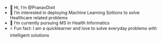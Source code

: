 - 👋 Hi, I’m @PranavDixit
- 👀 I’m interested in deploying Machine Learning Soltions to solve Healthcare related problems
- 🌱 I’m currently pursuing MS In Health Informatics
- ⚡ Fun fact: I am a quicklearner and love to solve everyday problems with intelligent solutions

<!---
PranavDixit2/PranavDixit2 is a ✨ special ✨ repository because its `README.md` (this file) appears on your GitHub profile.
You can click the Preview link to take a look at your changes.
--->
